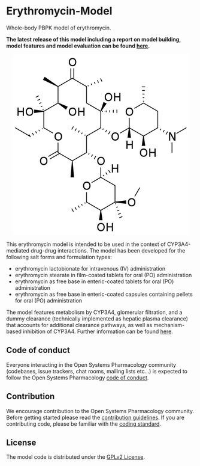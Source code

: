 # Erythromycin-Model
Whole-body PBPK model of erythromycin.

**The latest release of this model including a report on model building, model features and model evaluation can be found [here](../../releases/latest).**

<p align="center">
  <img src="Erythromycin.png">
</p> 

This erythromycin model is intended to be used in the context of CYP3A4-mediated drug-drug interactions. The model has been developed for the following salt forms and formulation types:

- erythromycin lactobionate for intravenous (IV) administration
- erythromycin stearate in film-coated tablets for oral (PO) administration
- erythromycin as free base in enteric-coated tablets for oral (PO) administration
- erythromycin as free base in enteric-coated capsules containing pellets for oral (PO) administration

The model features metabolism by CYP3A4, glomerular filtration, and a dummy clearance (technically implemented as hepatic plasma clearance) that accounts for additional clearance pathways, as well as mechanism-based inhibition of CYP3A4. Further information can be found [here](../../releases/latest).

## Code of conduct

Everyone interacting in the Open Systems Pharmacology community (codebases, issue trackers, chat rooms, mailing lists etc...) is expected to follow the Open Systems Pharmacology [code of conduct](https://github.com/Open-Systems-Pharmacology/Suite/blob/master/CODE_OF_CONDUCT.md#contributor-covenant-code-of-conduct).

## Contribution

We encourage contribution to the Open Systems Pharmacology community. Before getting started please read the [contribution guidelines](https://github.com/Open-Systems-Pharmacology/Suite/blob/master/CONTRIBUTING.md#ways-to-contribute). If you are contributing code, please be familiar with the [coding standard](https://github.com/Open-Systems-Pharmacology/Suite/blob/master/CODING_STANDARDS.md#visual-studio-settings).

## License

The model code is distributed under the [GPLv2 License](https://github.com/Open-Systems-Pharmacology/Suite/blob/develop/LICENSE).
